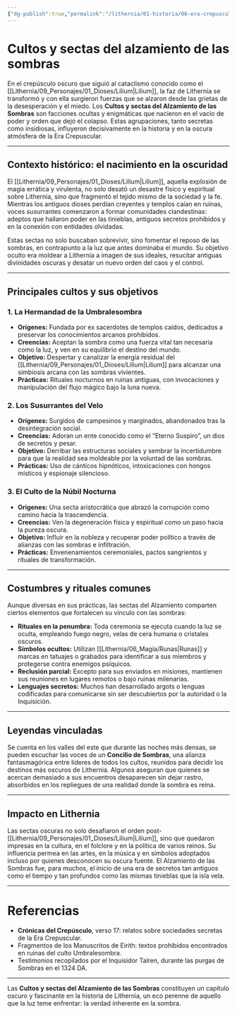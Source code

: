 ```yaml
---
{"dg-publish":true,"permalink":"/lithernia/01-historia/06-era-crepuscular/cultos-y-sectas-del-alzamiento-de-las-sombras/","title":"Cultos y sectas del Alzamiento de las Sombras","tags":["lithernia","faccion","historia"]}
---
```


# Cultos y sectas del alzamiento de las sombras

En el crepúsculo oscuro que siguió al cataclismo conocido como el [[Lithernia/09_Personajes/01_Dioses/Lilium\|Lilium]], la faz de Lithernia se transformó y con ella surgieron fuerzas que se alzaron desde las grietas de la desesperación y el miedo. Los **Cultos y sectas del Alzamiento de las Sombras** son facciones ocultas y enigmáticas que nacieron en el vacío de poder y orden que dejó el colapso. Estas agrupaciones, tanto secretas como insidiosas, influyeron decisivamente en la historia y en la oscura atmósfera de la Era Crepuscular.

---

## Contexto histórico: el nacimiento en la oscuridad

El [[Lithernia/09_Personajes/01_Dioses/Lilium\|Lilium]], aquella explosión de magia errática y virulenta, no solo desató un desastre físico y espiritual sobre Lithernia, sino que fragmentó el tejido mismo de la sociedad y la fe. Mientras los antiguos dioses perdían creyentes y templos caían en ruinas, voces susurrantes comenzaron a formar comunidades clandestinas: adeptos que hallaron poder en las tinieblas, antiguos secretos prohibidos y en la conexión con entidades olvidadas.

Estas sectas no solo buscaban sobrevivir, sino fomentar el reposo de las sombras, en contrapunto a la luz que antes dominaba el mundo. Su objetivo oculto era moldear a Lithernia a imagen de sus ideales, resucitar antiguas divinidades oscuras y desatar un nuevo orden del caos y el control.

---

## Principales cultos y sus objetivos

### 1. La Hermandad de la Umbralesombra

- **Orígenes:** Fundada por ex sacerdotes de templos caídos, dedicados a preservar los conocimientos arcanos prohibidos.
- **Creencias:** Aceptan la sombra como una fuerza vital tan necesaria como la luz, y ven en su equilibrio el destino del mundo.
- **Objetivo:** Despertar y canalizar la energía residual del [[Lithernia/09_Personajes/01_Dioses/Lilium\|Lilium]] para alcanzar una simbiosis arcana con las sombras vivientes.
- **Prácticas:** Rituales nocturnos en ruinas antiguas, con invocaciones y manipulación del flujo mágico bajo la luna nueva.

### 2. Los Susurrantes del Velo

- **Orígenes:** Surgidos de campesinos y marginados, abandonados tras la desintegración social.
- **Creencias:** Adoran un ente conocido como el “Eterno Suspiro”, un dios de secretos y pesar.
- **Objetivo:** Derribar las estructuras sociales y sembrar la incertidumbre para que la realidad sea moldeable por la voluntad de las sombras.
- **Prácticas:** Uso de cánticos hipnóticos, intoxicaciones con hongos místicos y espionaje silencioso.

### 3. El Culto de la Núbil Nocturna

- **Orígenes:** Una secta aristocrática que abrazó la corrupción como camino hacia la trascendencia.
- **Creencias:** Ven la degeneración física y espiritual como un paso hacia la pureza oscura.
- **Objetivo:** Influir en la nobleza y recuperar poder político a través de alianzas con las sombras e infiltración.
- **Prácticas:** Envenenamientos ceremoniales, pactos sangrientos y rituales de transformación.

---

## Costumbres y rituales comunes

Aunque diversas en sus prácticas, las sectas del Alzamiento comparten ciertos elementos que fortalecen su vínculo con las sombras:

- **Rituales en la penumbra:** Toda ceremonia se ejecuta cuando la luz se oculta, empleando fuego negro, velas de cera humana o cristales oscuros.
- **Símbolos ocultos:** Utilizan [[Lithernia/06_Magia/Runas\|Runas]] y marcas en tatuajes o grabados para identificar a sus miembros y protegerse contra enemigos psíquicos.
- **Reclusión parcial:** Excepto para sus enviados en misiones, mantienen sus reuniones en lugares remotos o bajo ruinas milenarias.
- **Lenguajes secretos:** Muchos han desarrollado argots o lenguas codificadas para comunicarse sin ser descubiertos por la autoridad o la Inquisición.

---

## Leyendas vinculadas

Se cuenta en los valles del este que durante las noches más densas, se pueden escuchar las voces de un **Concilio de Sombras**, una alianza fantasmagórica entre líderes de todos los cultos, reunidos para decidir los destinos más oscuros de Lithernia. Algunos aseguran que quienes se acercan demasiado a sus encuentros desaparecen sin dejar rastro, absorbidos en los repliegues de una realidad donde la sombra es reina.

---

## Impacto en Lithernia

Las sectas oscuras no solo desafiaron el orden post-[[Lithernia/09_Personajes/01_Dioses/Lilium\|Lilium]], sino que quedaron impresas en la cultura, en el folclore y en la política de varios reinos. Su influencia permea en las artes, en la música y en símbolos adoptados incluso por quienes desconocen su oscura fuente. El Alzamiento de las Sombras fue, para muchos, el inicio de una era de secretos tan antiguos como el tiempo y tan profundos como las mismas tinieblas que la isla vela.

---

# Referencias

- **Crónicas del Crepúsculo**, verso 17: relatos sobre sociedades secretas de la Era Crepuscular.
- Fragmentos de los Manuscritos de Eirith: textos prohibidos encontrados en ruinas del culto Umbralesombra.
- Testimonios recopilados por el Inquisidor Talren, durante las purgas de Sombras en el 1324 DA.

---

Las **Cultos y sectas del Alzamiento de las Sombras** constituyen un capítulo oscuro y fascinante en la historia de Lithernia, un eco perenne de aquello que la luz teme enfrentar: la verdad inherente en la sombra.
